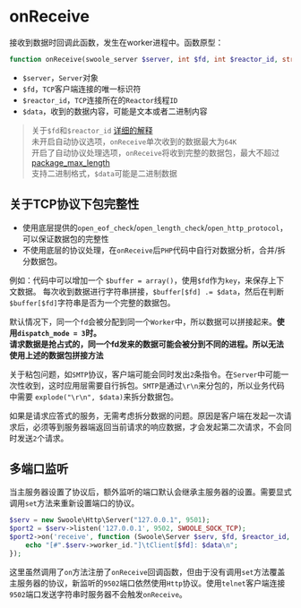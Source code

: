 # onReceive

接收到数据时回调此函数，发生在worker进程中。函数原型：
```php
function onReceive(swoole_server $server, int $fd, int $reactor_id, string $data);
```
* `$server`，`Server`对象
* `$fd`，`TCP`客户端连接的唯一标识符
* `$reactor_id`，`TCP`连接所在的`Reactor`线程`ID`
* `$data`，收到的数据内容，可能是文本或者二进制内容

> 关于`$fd`和`$reactor_id` [详细的解释](https://wiki.swoole.com/wiki/page/56.html)  
> 未开启自动协议选项，`onReceive`单次收到的数据最大为`64K`   
> 开启了自动协议处理选项，`onReceive`将收到完整的数据包，最大不超过 [package_max_length](wiki/page/301.html)   
> 支持二进制格式，`$data`可能是二进制数据  


关于TCP协议下包完整性
-------
* 使用底层提供的`open_eof_check`/`open_length_check`/`open_http_protocol`，可以保证数据包的完整性
* 不使用底层的协议处理，在`onReceive`后`PHP`代码中自行对数据分析，合并/拆分数据包。

例如：代码中可以增加一个 `$buffer = array()`，使用`$fd`作为`key`，来保存上下文数据。 每次收到数据进行字符串拼接，`$buffer[$fd] .= $data`，然后在判断`$buffer[$fd]`字符串是否为一个完整的数据包。

默认情况下，同一个`fd`会被分配到同一个`Worker`中，所以数据可以拼接起来。__使用`dispatch_mode = 3`时。  
请求数据是抢占式的，同一个fd发来的数据可能会被分到不同的进程。所以无法使用上述的数据包拼接方法__

关于粘包问题，如`SMTP`协议，客户端可能会同时发出`2`条指令。在`Server`中可能一次性收到，这时应用层需要自行拆包。`SMTP`是通过`\r\n`来分包的，所以业务代码中需要 `explode("\r\n", $data)`来拆分数据包。

如果是请求应答式的服务，无需考虑拆分数据的问题。原因是客户端在发起一次请求后，必须等到服务器端返回当前请求的响应数据，才会发起第二次请求，不会同时发送`2`个请求。

多端口监听
----
当主服务器设置了协议后，额外监听的端口默认会继承主服务器的设置。需要显式调用`set`方法来重新设置端口的协议。

```php
$serv = new Swoole\Http\Server("127.0.0.1", 9501);
$port2 = $serv->listen('127.0.0.1', 9502, SWOOLE_SOCK_TCP);
$port2->on('receive', function (Swoole\Server $serv, $fd, $reactor_id, $data) {
    echo "[#".$serv->worker_id."]\tClient[$fd]: $data\n";
});
```
这里虽然调用了`on`方法注册了`onReceive`回调函数，但由于没有调用`set`方法覆盖主服务器的协议，新监听的`9502`端口依然使用`Http`协议。使用`telnet`客户端连接`9502`端口发送字符串时服务器不会触发`onReceive`。

